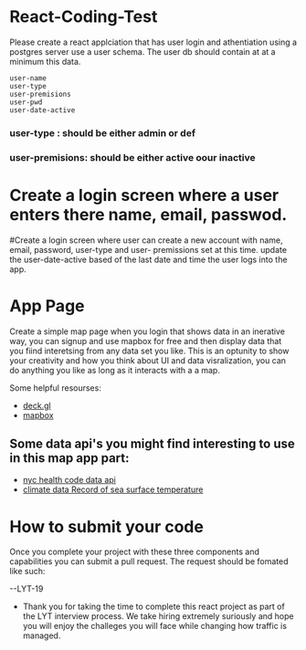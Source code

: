 # React-Coding-Test

Please create a react applciation that has user login and athentiation using a postgres server use a user schema. The user db should contain at at a minimum this data. 

```
user-name
user-type
user-premisions
user-pwd
user-date-active
```

### user-type : should be either admin or def
### user-premisions: should be either active oour inactive 

# Create a login screen where a user enters there name, email, passwod. 
#Create a login screen where user can create a new account with name, email, password, user-type and user- premissions set at this time. 
update the user-date-active based of the last date and time the user logs into the app. 

# App Page 
Create a simple map page when you login that shows data in an inerative way, you can signup and use mapbox for free and then display data that you fiind interetsing from any data set you like. This is an optunity to show your creativity and how you think about UI and data visralization, you can do anything you like as long as it interacts with a a map. 

Some helpful resourses: 
 - [deck.gl](https://deck.gl/#/)
 - [mapbox](https://www.mapbox.com/)

## Some data api's you might find interesting to use in this map app part:
- [nyc health code data api](https://rapidapi.com/DrRobotmck/api/nyc-health-inspection-results)
- [climate data Record of sea surface temperature](https://catalog.data.gov/dataset/noaa-climate-data-record-cdr-of-sea-surface-temperature-whoi-version-1-0)

# How to submit your code
Once you complete your project with these three components and capabilities you can submit a pull request. The request should be fomated like such: 

<your-name>-<month>-LYT-19
  
* Thank you for taking the time to complete this react project as part of the LYT interview process. We take hiring extremely suriously and hope you will enjoy the challeges you will face while changing how traffic is managed.  
